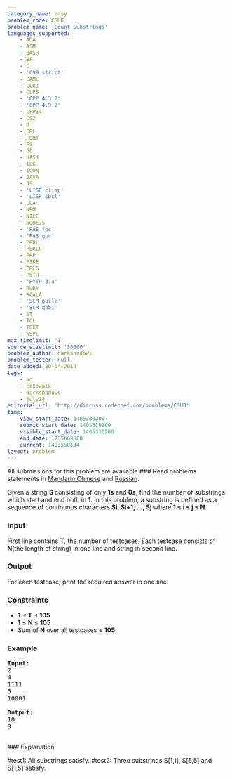 ```yaml
---
category_name: easy
problem_code: CSUB
problem_name: 'Count Substrings'
languages_supported:
    - ADA
    - ASM
    - BASH
    - BF
    - C
    - 'C99 strict'
    - CAML
    - CLOJ
    - CLPS
    - 'CPP 4.3.2'
    - 'CPP 4.9.2'
    - CPP14
    - CS2
    - D
    - ERL
    - FORT
    - FS
    - GO
    - HASK
    - ICK
    - ICON
    - JAVA
    - JS
    - 'LISP clisp'
    - 'LISP sbcl'
    - LUA
    - NEM
    - NICE
    - NODEJS
    - 'PAS fpc'
    - 'PAS gpc'
    - PERL
    - PERL6
    - PHP
    - PIKE
    - PRLG
    - PYTH
    - 'PYTH 3.4'
    - RUBY
    - SCALA
    - 'SCM guile'
    - 'SCM qobi'
    - ST
    - TCL
    - TEXT
    - WSPC
max_timelimit: '1'
source_sizelimit: '50000'
problem_author: darkshadows
problem_tester: null
date_added: 20-04-2014
tags:
    - ad
    - cakewalk
    - darkshadows
    - july14
editorial_url: 'http://discuss.codechef.com/problems/CSUB'
time:
    view_start_date: 1405330200
    submit_start_date: 1405330200
    visible_start_date: 1405330200
    end_date: 1735669800
    current: 1493558134
layout: problem
---
```

All submissions for this problem are available.###  Read problems statements in [Mandarin Chinese](http://www.codechef.com/download/translated/JULY14/mandarin/CSUB.pdf) and [Russian](http://www.codechef.com/download/translated/JULY14/russian/CSUB.pdf).

Given a string **S** consisting of only **1s** and **0s**, find the number of substrings which start and end both in **1**.
In this problem, a substring is defined as a sequence of continuous characters **Si, Si+1, ..., Sj** where **1 ≤ i ≤ j ≤ N**.

### Input

First line contains **T**, the number of testcases. Each testcase consists of **N**(the length of string) in one line and string in second line.

### Output

For each testcase, print the required answer in one line.

### Constraints

- **1** ≤ **T** ≤ **105**
- **1** ≤ **N** ≤ **105**
- Sum of **N**  over all testcases ≤ **105**

### Example

<pre><b>Input:</b>
2
4
1111
5
10001

<b>Output:</b>
10
3

</pre>### Explanation
\#test1: All substrings satisfy.
\#test2: Three substrings S\[1,1\], S\[5,5\] and S\[1,5\] satisfy.
